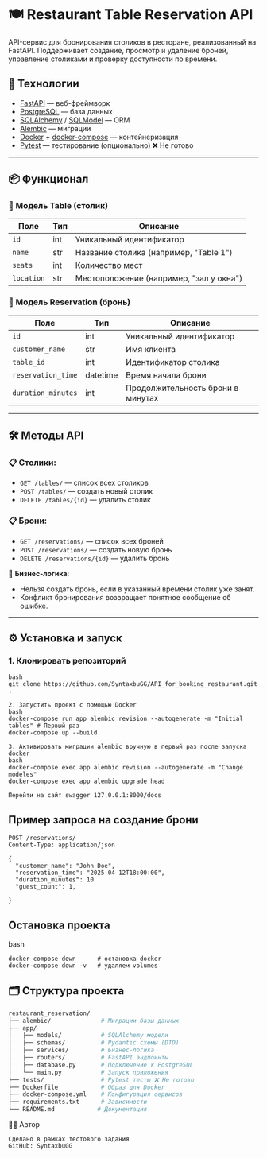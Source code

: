 # 🍽️ Restaurant Table Reservation API

API-сервис для бронирования столиков в ресторане, реализованный на FastAPI. Поддерживает создание, просмотр и удаление броней, управление столиками и проверку доступности по времени.

## 🚀 Технологии

- [FastAPI](https://fastapi.tiangolo.com/) — веб-фреймворк
- [PostgreSQL](https://www.postgresql.org/) — база данных
- [SQLAlchemy](https://www.sqlalchemy.org/) / [SQLModel](https://sqlmodel.tiangolo.com/) — ORM
- [Alembic](https://alembic.sqlalchemy.org/) — миграции
- [Docker](https://www.docker.com/) + [docker-compose](https://docs.docker.com/compose/) — контейнеризация
- [Pytest](https://docs.pytest.org/) — тестирование (опционально) ❌ Не готово

---

## 📦 Функционал

### 🔹 Модель Table (столик)
| Поле | Тип | Описание |
|------|-----|----------|
| `id` | int | Уникальный идентификатор |
| `name` | str | Название столика (например, "Table 1") |
| `seats` | int | Количество мест |
| `location` | str | Местоположение (например, "зал у окна") |

### 🔹 Модель Reservation (бронь)
| Поле | Тип | Описание |
|------|-----|----------|
| `id` | int | Уникальный идентификатор |
| `customer_name` | str | Имя клиента |
| `table_id` | int | Идентификатор столика |
| `reservation_time` | datetime | Время начала брони |
| `duration_minutes` | int | Продолжительность брони в минутах |

---

## 🛠️ Методы API

### 📋 Столики:
- `GET /tables/` — список всех столиков
- `POST /tables/` — создать новый столик
- `DELETE /tables/{id}` — удалить столик

### 📋 Брони:
- `GET /reservations/` — список всех броней
- `POST /reservations/` — создать новую бронь
- `DELETE /reservations/{id}` — удалить бронь

📌 **Бизнес-логика**:
- Нельзя создать бронь, если в указанный времени столик уже занят.
- Конфликт бронирования возвращает понятное сообщение об ошибке.

---

## ⚙️ Установка и запуск

### 1. Клонировать репозиторий
```
bash
git clone https://github.com/SyntaxbuGG/API_for_booking_restaurant.git .

2. Запустить проект с помощью Docker
bash
docker-compose run app alembic revision --autogenerate -m "Initial tables" # Первый раз
docker-compose up --build

3. Активировать миграции alembic вручную в первый раз после запуска docker 
bash 
docker-compose exec app alembic revision --autogenerate -m "Change modeles"
docker-compose exec app alembic upgrade head

Перейти на сайт swagger 127.0.0.1:8000/docs

```
## Пример запроса на создание брони
```http
POST /reservations/
Content-Type: application/json

{
  "customer_name": "John Doe",
  "reservation_time": "2025-04-12T18:00:00",
  "duration_minutes": 10
  "guest_count": 1,
   
}
```
## Остановка проекта 
bash
```
docker-compose down      # остановка docker  
docker-compose down -v   # удаляем volumes  
```
## 🗂 Структура проекта

```bash
restaurant_reservation/
├── alembic/              # Миграции базы данных
├── app/
│   ├── models/           # SQLAlchemy модели
│   ├── schemas/          # Pydantic схемы (DTO)
│   ├── services/         # Бизнес-логика
│   ├── routers/          # FastAPI эндпоинты
│   ├── database.py       # Подключение к PostgreSQL
│   └── main.py           # Запуск приложения
├── tests/                # Pytest тесты ❌ Не готово
├── Dockerfile            # Образ для Docker
├── docker-compose.yml    # Конфигурация сервисов
├── requirements.txt      # Зависимости
└── README.md            # Документация
```

👨‍💻 Автор
```
Сделано в рамках тестового задания
GitHub: SyntaxbuGG
```
